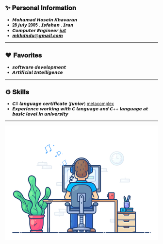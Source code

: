 ✨ 𝐏𝐞𝐫𝐬𝐨𝐧𝐚𝐥 𝐈𝐧𝐟𝐨𝐫𝐦𝐚𝐭𝐢𝐨𝐧
--------------------------------------------
-  𝙈𝙤𝙝𝙖𝙢𝙖𝙙 𝙃𝙤𝙨𝙚𝙞𝙣 𝙆𝙝𝙖𝙫𝙖𝙧𝙖𝙣
-  𝟐𝟖 𝙅𝙪𝙡𝙮 𝟐𝟎𝟎𝟓 .  𝙄𝙨𝙛𝙖𝙝𝙖𝙣 . 𝙄𝙧𝙖𝙣
-  𝘾𝙤𝙢𝙥𝙪𝙩𝙚𝙧 𝙀𝙣𝙜𝙞𝙣𝙚𝙚𝙧 [ 𝙞𝙪𝙩](https://iut.ac.ir/en)
-  [𝙢𝙠𝙠𝙙𝙣𝙙𝙪@𝙜𝙢𝙖𝙞𝙡.𝙘𝙤𝙢](mkkdndu@gmail.com)
--------------------------------------------
❤️ 𝐅𝐚𝐯𝐨𝐫𝐢𝐭𝐞𝐬
--------------------------------------------
-  𝙨𝙤𝙛𝙩𝙬𝙖𝙧𝙚 𝙙𝙚𝙫𝙚𝙡𝙤𝙥𝙢𝙚𝙣𝙩
-  𝘼𝙧𝙩𝙞𝙛𝙞𝙘𝙞𝙖𝙡 𝙄𝙣𝙩𝙚𝙡𝙡𝙞𝙜𝙚𝙣𝙘𝙚
--------------------------------------------
⚙️ 𝐒𝐤𝐢𝐥𝐥𝐬
--------------------------------------------
-  𝘾# 𝙡𝙖𝙣𝙜𝙪𝙖𝙜𝙚 𝙘𝙚𝙧𝙩𝙞𝙛𝙞𝙘𝙖𝙩𝙚 (𝙅𝙪𝙣𝙞𝙤𝙧) [ metacomplex](https://tr.metacomplex.com)
-  𝙀𝙭𝙥𝙚𝙧𝙞𝙚𝙣𝙘𝙚 𝙬𝙤𝙧𝙠𝙞𝙣𝙜 𝙬𝙞𝙩𝙝 𝘾 𝙡𝙖𝙣𝙜𝙪𝙖𝙜𝙚 𝙖𝙣𝙙 𝘾++ 𝙡𝙖𝙣𝙜𝙪𝙖𝙜𝙚 𝙖𝙩 𝙗𝙖𝙨𝙞𝙘 𝙡𝙚𝙫𝙚𝙡 𝙞𝙣 𝙪𝙣𝙞𝙫𝙚𝙧𝙨𝙞𝙩𝙮
--------------------------------------------



![2023-WWW-gif](https://github.com/MohamadKhavaran/MohamadKhavaran/blob/main/2023-WWW-gif.gif)
